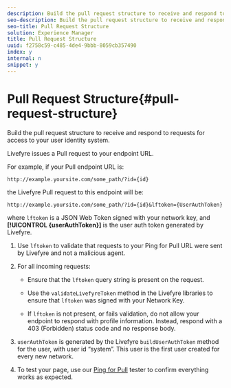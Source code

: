 ```yaml
---
description: Build the pull request structure to receive and respond to requests for access to your user identity system.
seo-description: Build the pull request structure to receive and respond to requests for access to your user identity system.
seo-title: Pull Request Structure
solution: Experience Manager
title: Pull Request Structure
uuid: f2758c59-c485-4de4-9bbb-8059cb357490
index: y
internal: n
snippet: y
---
```


# Pull Request Structure{#pull-request-structure}

Build the pull request structure to receive and respond to requests for access to your user identity system.

Livefyre issues a Pull request to your endpoint URL.

For example, if your Pull endpoint URL is:

```
http://example.yoursite.com/some_path/?id={id}
```

the Livefyre Pull request to this endpoint will be:

```
http://example.yoursite.com/some_path/?id={id}&lftoken={UserAuthToken}
```

where `lftoken` is a JSON Web Token signed with your network key, and **[!UICONTROL {userAuthToken}]** is the user auth token generated by Livefyre.

1. Use `lftoken` to validate that requests to your Ping for Pull URL were sent by Livefyre and not a malicious agent.
1. For all incoming requests:

    * Ensure that the `lftoken` query string is present on the request.
    * Use the `validateLivefyreToken` method in the Livefyre libraries to ensure that `lftoken` was signed with your Network Key.
    
    * If `lftoken` is not present, or fails validation, do not allow your endpoint to respond with profile information. Instead, respond with a 403 (Forbidden) status code and no response body.

1. `userAuthToken` is generated by the Livefyre `buildUserAuthToken` method for the user, with user id “system”. This user is the first user created for every new network.
1. To test your page, use our [Ping for Pull](http://livefyre-p4p-wizard.herokuapp.com/home) tester to confirm everything works as expected.
